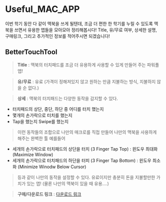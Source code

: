 # Useful_MAC_APP
이번 학기 동안 다 같이 맥북을 쓰게 될텐데, 조금 더 편한 한 학기를 누릴 수 있도록 맥북을 쓰면서 유용한 앱들을 모아모아 정리해봅시다!
Title, 유/무료 여부, 상세한 설명, 구매링크, 그리고 추가적인 정보를 적어주시면 되겠습니다!
## BetterTouchTool
>**Title** : 맥북의 터치패드를 조금 더 유용하게 사용할 수 있게 만들어 주는 파워풀 앱!

>**유/무료** : 유료 (가격이 정해져있지 않고 원하는 만큼 지불하는 방식, 지불하지 않을 순 없다.)

>**상세** : 
맥북의 터치패드는 다양한 동작을 감지할 수 있다.
- 터치패드의 상단, 중단, 하단 중 어디를 터치 했는지
- 몇개의 손가락으로 터치를 했는지
- Tap을 했는지 Swipe를 했는지

>이런 동작들의 조합으로 나만의 매크로를 직접 만들어 나만의 맥북을 사용하게 해주는 완벽한 툴
예를들어 
- 세개의 손가락으로 터치패드의 상단을 터치 (3 Finger Tap Top) : 윈도우 최대화 (Maximize Window)
- 세개의 손가락으로 터치패드의 하단을 터피 (3 Finger Tap Bottom) : 윈도우 최소화 (Minimize Winodw Below Cursor)

>등과 같이 나만의 동작을 설정할 수 있다.
유료이지만 충분히 돈을 지불할만한 가치가 있는 앱!
(물론 나만의 맥북이 있을 때 유용....)

>**구매/다운로드 링크** : [다운로드 링크](https://www.boastr.net/)
